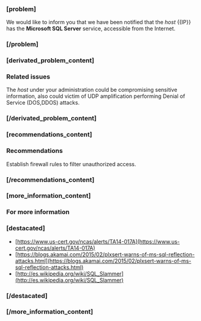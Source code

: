 ### [problem]
We would like to inform you that we have been notified that the *host* {{IP}} has the **Microsoft SQL Server** service, accessible from the Internet.
### [/problem]

### [derivated_problem_content]
### Related issues
The *host* under your administration could be compromising sensitive information, also could victim of UDP amplification performing Denial of Service (DOS,DDOS) attacks.
### [/derivated_problem_content]

### [recommendations_content]
### Recommendations
Establish firewall rules to filter unauthorized access.
### [/recommendations_content]

### [more_information_content]
### For more information
### [destacated]
* [https://www.us-cert.gov/ncas/alerts/TA14-017A](https://www.us-cert.gov/ncas/alerts/TA14-017A)
* [https://blogs.akamai.com/2015/02/plxsert-warns-of-ms-sql-reflection-attacks.html](https://blogs.akamai.com/2015/02/plxsert-warns-of-ms-sql-reflection-attacks.html)
* [http://es.wikipedia.org/wiki/SQL_Slammer](http://es.wikipedia.org/wiki/SQL_Slammer)
### [/destacated]
### [/more_information_content]
